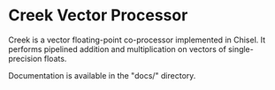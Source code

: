 # Creek Vector Processor

Creek is a vector floating-point co-processor implemented in Chisel.
It performs pipelined addition and multiplication on vectors of
single-precision floats.

Documentation is available in the "docs/" directory.
